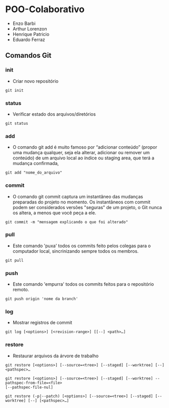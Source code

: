 # POO-Colaborativo
- Enzo Barbi 
- Arthur Lorenzon
- Henrique Patricio
- Eduardo Ferraz

## Comandos Git

### init

- Criar novo repositório

```
git init

```

### status

- Verificar estado dos arquivos/diretórios

```
git status

```

### add
- O comando git add é muito famoso por “adicionar conteúdo” (propor uma mudança qualquer, seja ela alterar, adicionar ou remover um conteúdo) de um arquivo local ao índice ou staging area, que terá a mudança confirmada,
```
git add "nome_do_arquivo"

```

### commit
 - O comando git commit captura um instantâneo das mudanças preparadas do projeto no momento. Os instantâneos com commit podem ser considerados versões "seguras" de um projeto, o Git nunca os altera, a menos que você peça a ele.
```
git commit -m "mensagem explicando o que foi alterado"

```


### pull

- Este comando 'puxa' todos os commits feito pelos colegas para o computador local, sincrinizando sempre todos os membros.

```
git pull

```

### push

- Este comando 'empurra' todos os commits feitos para o repositório remoto.

```
git push origin 'nome da branch'

```


### log

- Mostrar registros de commit


```
git log [<options>] [<revision-range>] [[--] <path>…​]

```

### restore

- Restaurar arquivos da árvore de trabalho

```
git restore [<options>] [--source=<tree>] [--staged] [--worktree] [--] <pathspec>…​

git restore [<options>] [--source=<tree>] [--staged] [--worktree] --pathspec-from-file=<file> 
[--pathspec-file-nul]

git restore (-p|--patch) [<options>] [--source=<tree>] [--staged] [--worktree] [--] [<pathspec>…​]

``````

